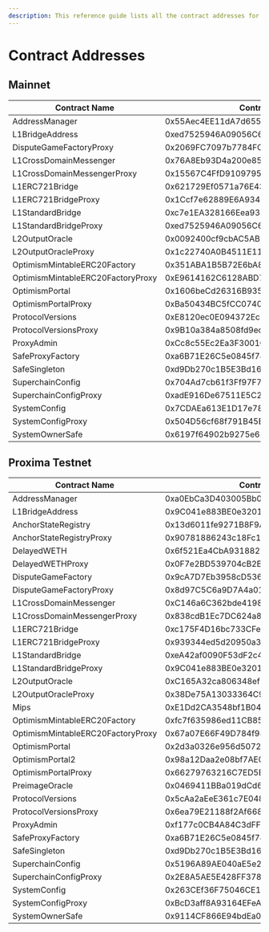 ```yaml
---
description: This reference guide lists all the contract addresses for Mainnet and Testnet
---
```


# Contract Addresses



## Mainnet

<table><thead><tr><th width="299">Contract Name</th><th>Contract Address</th></tr></thead><tbody><tr><td>AddressManager</td><td> 0x55Aec4EE11dA7d655565cCc2EB3bF21a46C94e6f</td></tr><tr><td>L1BridgeAddress</td><td>0xed7525946A09056C6AaE29941b8323017382050e</td></tr><tr><td>DisputeGameFactoryProxy</td><td> 0x2069FC7097b7784FCA21aa459e57E95C0046EeCD</td></tr><tr><td>L1CrossDomainMessenger</td><td> 0x76A8Eb93D4a200e8594B1ab1021ab5595CDfB57D</td></tr><tr><td>L1CrossDomainMessengerProxy</td><td> 0x15567C4FfD9109795dFf1D9A5233D10aef0738D2</td></tr><tr><td>L1ERC721Bridge</td><td> 0x621729Ef0571a76E438689ec2bC88ee8E3f2Beff</td></tr><tr><td>L1ERC721BridgeProxy</td><td> 0x1Ccf7e62889E6A93413DEAFC4e390Bd4047bDC32</td></tr><tr><td>L1StandardBridge</td><td> 0xc7e1EA328166Eea934429Eaa9F6c55Ef5548Efe7</td></tr><tr><td>L1StandardBridgeProxy</td><td> 0xed7525946A09056C6AaE29941b8323017382050e</td></tr><tr><td>L2OutputOracle</td><td> 0x0092400cf9cbAC5ABD8518960Cb1F90663607630</td></tr><tr><td>L2OutputOracleProxy</td><td> 0x1c22740A0B4511E11D76434A424487862b593901</td></tr><tr><td>  OptimismMintableERC20Factory</td><td> 0x351ABA1B5B72E6bA8d530740f073993069e7BC69</td></tr><tr><td>  OptimismMintableERC20FactoryProxy</td><td> 0xE9614162C6128ABD7790C65D711CfC43ea842153</td></tr><tr><td>OptimismPortal</td><td> 0x1606beCd26316B935B2dFE31D57C1C0B39f4f52f</td></tr><tr><td>OptimismPortalProxy</td><td> 0xBa50434BC5fCC07406b1baD9AC72a4CDf776db15</td></tr><tr><td>ProtocolVersions</td><td> 0xE8120ec0E094372Ec1ddcbd9c50F94e74Fa7a3fc</td></tr><tr><td>ProtocolVersionsProxy</td><td> 0x9B10a384a8508fd9ecED992815340F8E00F55E6A</td></tr><tr><td>ProxyAdmin</td><td> 0xCc8c55Ec2Ea3F3001C049eC934e72b55cf52fBf3</td></tr><tr><td>SafeProxyFactory</td><td> 0xa6B71E26C5e0845f74c812102Ca7114b6a896AB2</td></tr><tr><td>SafeSingleton</td><td> 0xd9Db270c1B5E3Bd161E8c8503c55cEABeE709552</td></tr><tr><td>SuperchainConfig</td><td> 0x704Ad7cb61f3Ff97F790FAA747279244Eb2a1802</td></tr><tr><td>SuperchainConfigProxy</td><td> 0xadE916De67511E5C24af4174Be67143d0dA94959</td></tr><tr><td>SystemConfig</td><td> 0x7CDAEa613E1D17e78F24CAF6349bCCf2bC364F0a</td></tr><tr><td>SystemConfigProxy</td><td> 0x504D56cf68f791B45E3A2e895B0e1562f3431328</td></tr><tr><td>SystemOwnerSafe</td><td> 0x6197f64902b9275e6815F9A5b641Ed2291A5d39c</td></tr></tbody></table>

## Proxima Testnet

<table><thead><tr><th width="298">Contract Name</th><th>Contract Address</th></tr></thead><tbody><tr><td>AddressManager</td><td> 0xa0EbCa3D403005Bb0aa65F6BFB8FBA99537D280F</td></tr><tr><td>L1BridgeAddress</td><td>0x9C041e883BE0e3201524e7BA6f7A53B367b5CFb0</td></tr><tr><td>AnchorStateRegistry</td><td> 0x13d6011fe9271B8F9A578bD0b52d9B4D5995542C</td></tr><tr><td>AnchorStateRegistryProxy</td><td> 0x90781886243c18Fc15C2Ade0D0ddee7bCFcB7777</td></tr><tr><td>DelayedWETH</td><td> 0x6f521Ea4CbA93188214B4d449f34007E1bF9a8F3</td></tr><tr><td>DelayedWETHProxy</td><td> 0x0F7e2BD539704cB2E77f834eEC94D9Bc89cCEf89</td></tr><tr><td>DisputeGameFactory</td><td> 0x9cA7D7Eb3958cD5365BB23e588e0512971D9605a</td></tr><tr><td>DisputeGameFactoryProxy</td><td> 0x8d97C5C6a9D7A4a011d2c523f42A69205Fe63AFD</td></tr><tr><td>L1CrossDomainMessenger</td><td> 0xC146a6C362bde4198d60a0EbF20a6f6962705572</td></tr><tr><td>L1CrossDomainMessengerProxy</td><td> 0x838cdB1Ec7DC624a8ca73F8f68563e0D90e0F4C2</td></tr><tr><td>L1ERC721Bridge</td><td> 0xc175F4D16bc733CFeF79cce6584D76B2ba04Bf8b</td></tr><tr><td>L1ERC721BridgeProxy</td><td> 0x939344ed5d20950a330D53f82C500216cBd51EA7</td></tr><tr><td>L1StandardBridge</td><td> 0xeA42af0090F53dF2c4551a1bcA832Ff00B692C3D</td></tr><tr><td>L1StandardBridgeProxy</td><td> 0x9C041e883BE0e3201524e7BA6f7A53B367b5CFb0</td></tr><tr><td>L2OutputOracle</td><td> 0xC165A32ca806348ef212e2e17e6356219da4a8c8</td></tr><tr><td>L2OutputOracleProxy</td><td> 0x38De75A13033364C985F2156307c2cAED0F7a109</td></tr><tr><td>Mips</td><td> 0xE1Dd2CA3548bf1B045e47fc4Aaa1849BEBCD283E</td></tr><tr><td>  OptimismMintableERC20Factory</td><td> 0xfc7f635986ed11CB85534005b0058505085bC154</td></tr><tr><td>  OptimismMintableERC20FactoryProxy</td><td> 0x67a07E66F49D784f9896C793Ae2Fa877b43463b0</td></tr><tr><td>OptimismPortal</td><td> 0x2d3a0326e956d507227829e8C65e41537156d7a7</td></tr><tr><td>OptimismPortal2</td><td> 0x98a12Daa2e08bf7AE0cdF5DE5274E6E661886078</td></tr><tr><td>OptimismPortalProxy</td><td> 0x66279763216C7ED5E1d17a174d80DAcBB94D4E06</td></tr><tr><td>PreimageOracle</td><td> 0x0469411BBa019dCd6426b6fD887D45831D374BCD</td></tr><tr><td>ProtocolVersions</td><td> 0x5cAa2aEeE361c7E048D6C23FB7B18e8908601f07</td></tr><tr><td>ProtocolVersionsProxy</td><td> 0x6ea79E21188f2Af66881bb6F408C014C5cBD28d7</td></tr><tr><td>ProxyAdmin</td><td> 0xf177c0CB4A84C3dFFEFcDE36F4519ef51Cf12f62</td></tr><tr><td>SafeProxyFactory</td><td> 0xa6B71E26C5e0845f74c812102Ca7114b6a896AB2</td></tr><tr><td>SafeSingleton</td><td> 0xd9Db270c1B5E3Bd161E8c8503c55cEABeE709552</td></tr><tr><td>SuperchainConfig</td><td> 0x5196A89AE040aE5e27385B47b4b19Eb83338b332</td></tr><tr><td>SuperchainConfigProxy</td><td> 0x2E8A5AE5E428FF37846590afd2648FeF8D4987EE</td></tr><tr><td>SystemConfig</td><td> 0x263CEf36F75046CE10a8737d2dcecaB2D1336421</td></tr><tr><td>SystemConfigProxy</td><td> 0xBcD3aff8A93164EFeAd01ddE7b6f19781b19897b</td></tr><tr><td>SystemOwnerSafe</td><td> 0x9114CF866E94bdEa0D99bC2D80b71c6D62044031</td></tr></tbody></table>

